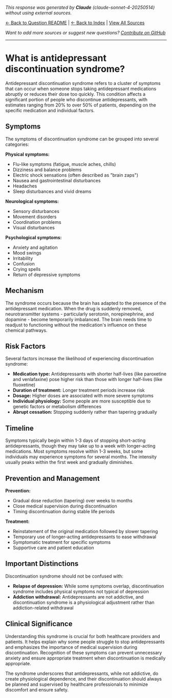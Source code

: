 <!-- 
Generated by: claude
Model: claude-sonnet-4-20250514
Prompt type: default
Generated at: 2025-06-23T18:02:45.896564
-->

*This response was generated by **Claude** (claude-sonnet-4-20250514) without using external sources.*

[← Back to Question README](README.md) | [← Back to Index](../README.md) | [View All Sources](../allsources.md)

*Want to add more sources or suggest new questions? [Contribute on GitHub](https://github.com/justinwest/SuggestedSources)*

---

# What is antidepressant discontinuation syndrome?

Antidepressant discontinuation syndrome refers to a cluster of symptoms that can occur when someone stops taking antidepressant medications abruptly or reduces their dose too quickly. This condition affects a significant portion of people who discontinue antidepressants, with estimates ranging from 20% to over 50% of patients, depending on the specific medication and individual factors.

## Symptoms

The symptoms of discontinuation syndrome can be grouped into several categories:

**Physical symptoms:**
- Flu-like symptoms (fatigue, muscle aches, chills)
- Dizziness and balance problems
- Electric shock sensations (often described as "brain zaps")
- Nausea and gastrointestinal disturbances
- Headaches
- Sleep disturbances and vivid dreams

**Neurological symptoms:**
- Sensory disturbances
- Movement disorders
- Coordination problems
- Visual disturbances

**Psychological symptoms:**
- Anxiety and agitation
- Mood swings
- Irritability
- Confusion
- Crying spells
- Return of depressive symptoms

## Mechanism

The syndrome occurs because the brain has adapted to the presence of the antidepressant medication. When the drug is suddenly removed, neurotransmitter systems - particularly serotonin, norepinephrine, and dopamine - become temporarily imbalanced. The brain needs time to readjust to functioning without the medication's influence on these chemical pathways.

## Risk Factors

Several factors increase the likelihood of experiencing discontinuation syndrome:

- **Medication type:** Antidepressants with shorter half-lives (like paroxetine and venlafaxine) pose higher risk than those with longer half-lives (like fluoxetine)
- **Duration of treatment:** Longer treatment periods increase risk
- **Dosage:** Higher doses are associated with more severe symptoms
- **Individual physiology:** Some people are more susceptible due to genetic factors or metabolism differences
- **Abrupt cessation:** Stopping suddenly rather than tapering gradually

## Timeline

Symptoms typically begin within 1-3 days of stopping short-acting antidepressants, though they may take up to a week with longer-acting medications. Most symptoms resolve within 1-3 weeks, but some individuals may experience symptoms for several months. The intensity usually peaks within the first week and gradually diminishes.

## Prevention and Management

**Prevention:**
- Gradual dose reduction (tapering) over weeks to months
- Close medical supervision during discontinuation
- Timing discontinuation during stable life periods

**Treatment:**
- Reinstatement of the original medication followed by slower tapering
- Temporary use of longer-acting antidepressants to ease withdrawal
- Symptomatic treatment for specific symptoms
- Supportive care and patient education

## Important Distinctions

Discontinuation syndrome should not be confused with:
- **Relapse of depression:** While some symptoms overlap, discontinuation syndrome includes physical symptoms not typical of depression
- **Addiction withdrawal:** Antidepressants are not addictive, and discontinuation syndrome is a physiological adjustment rather than addiction-related withdrawal

## Clinical Significance

Understanding this syndrome is crucial for both healthcare providers and patients. It helps explain why some people struggle to stop antidepressants and emphasizes the importance of medical supervision during discontinuation. Recognition of these symptoms can prevent unnecessary anxiety and ensure appropriate treatment when discontinuation is medically appropriate.

The syndrome underscores that antidepressants, while not addictive, do create physiological dependence, and their discontinuation should always be planned and supervised by healthcare professionals to minimize discomfort and ensure safety.
